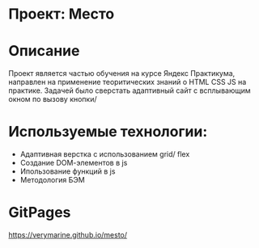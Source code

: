 # Проект: Место

# Описание
Проект является частью обучения на курсе Яндекс Практикума, направлен на применение теоритических знаний о HTML CSS JS на практике. Задачей было сверстать адаптивный сайт с всплывающим окном по вызову кнопки/

# Используемые технологии:
- Адаптивная верстка с использованием grid/ flex  
- Создание DОМ-элементов в js
- Ипользование функций в js
- Методология БЭМ

# GitPages 
https://verymarine.github.io/mesto/
